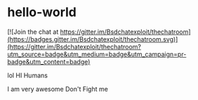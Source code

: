 # hello-world

[![Join the chat at https://gitter.im/Bsdchatexploit/thechatroom](https://badges.gitter.im/Bsdchatexploit/thechatroom.svg)](https://gitter.im/Bsdchatexploit/thechatroom?utm_source=badge&utm_medium=badge&utm_campaign=pr-badge&utm_content=badge)

lol
HI Humans

I am very awesome
Don't Fight me
